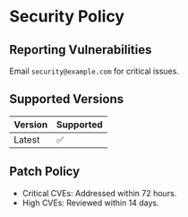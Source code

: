 # Security Policy  

## Reporting Vulnerabilities  
Email `security@example.com` for critical issues.  

## Supported Versions  
| Version | Supported          |  
|---------|--------------------|  
| Latest  | :white_check_mark: |  

## Patch Policy  
- Critical CVEs: Addressed within 72 hours.  
- High CVEs: Reviewed within 14 days.  
